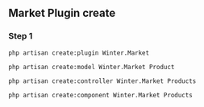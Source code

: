 ## Market Plugin create

### Step 1
```
php artisan create:plugin Winter.Market
```
```
php artisan create:model Winter.Market Product
```
```
php artisan create:controller Winter.Market Products
```

```
php artisan create:component Winter.Market Products
```

